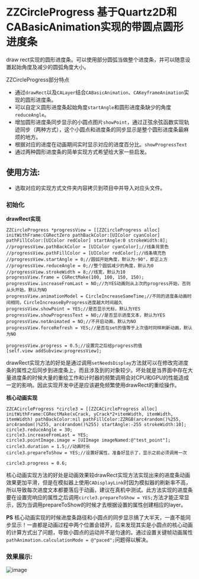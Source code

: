 # ZZCircleProgress 基于Quartz2D和CABasicAnimation实现的带圆点圆形进度条

draw rect实现的圆形进度条。可以使用部分圆弧当做整个进度条，并可以随意设置起始角度及减少的圆弧角度大小。</br>

ZZCircleProgress部分特点
* 通过`drawRect`以及`CALayer`结合`CABasicAnimation`、`CAKeyframeAnimation`实现的圆形进度条。
* 可以自定义圆形进度条起始角度`startAngle`和圆形进度条缺少的角度`reduceAngle`。
* 增加圆形进度条同步显示的小圆点图片`showPoint`，通过正弦余弦函数实现轨迹同步（两种方式），这个小圆点和进度条的同步显示是整个圆形进度条最麻烦的地方。
* 根据对应的进度在动画期间实时显示对应的进度百分比。`showProgressText`
* 通过两种圆形进度条的简单实现方式希望给大家一些启发。

## 使用方法: 
* 选取对应的实现方式文件夹内容拷贝到项目中并导入对应头文件。
        
### 初始化 

**drawRect实现**

```
ZZCircleProgress *progressView = [[ZZCircleProgress alloc] initWithFrame:CGRectZero pathBackColor:[UIColor cyanColor] pathFillColor:[UIColor redColor] startAngle:0 strokeWidth:8];
//progressView.pathBackColor = [UIColor cyanColor];//线条背景色
//progressView.pathFillColor = [UIColor redColor];//线条填充色
//progressView.startAngle = 0;//圆弧开始角度，默认为-90°，即正上方
//progressView.reduceAngle = 0;//整个圆弧减少的角度，默认为0
//progressView.strokeWidth = 8;//线宽，默认为10
progressView.frame = CGRectMake(100, 100, 150, 150);
progressView.increaseFromLast = NO;//为YES动画则从上次的progress开始，否则从头开始，默认为NO
progressView.animationModel = CircleIncreaseSameTime;//不同的进度条动画时间相同，CircleIncreaseByProgress进度越大时间越久
progressView.showPoint = YES;//是否显示光标，默认为YES
progressView.showProgressText = NO;//是否显示进度文本，默认为YES
progressView.notAnimated = NO;//不开启动画，默认为NO
progressView.forceRefresh = YES;//是否在set的值等于上次值时同样刷新动画，默认为NO

progressView.progress = 0.5;//设置完之后给progress的值
[self.view addSubview:progressView];

```

drawRect实现方法的好处是通过调用`setNeedsDisplay`方法就可以在修改完进度条的属性之后同步到进度条上，而且涉及到的对象较少。坏处就是当界面中存在大量进度条的时候大量的重绘工作和计时器的频繁调用会对CPU和GPU的性能造成一定的影响。因此实现开发中还是应该避免频繁使用drawRect的重绘操作。


**核心动画实现**

```
ZZCACircleProgress *circle3 = [[ZZCACircleProgress alloc] initWithFrame:CGRectMake(xCrack, yCrack*2+itemWidth, itemWidth, itemWidth) pathBackColor:nil pathFillColor:ZZRGB(arc4random()%255, arc4random()%255, arc4random()%255) startAngle:-255 strokeWidth:10];
circle3.reduceAngle = 30;
circle3.increaseFromLast = YES;
circle3.pointImage.image = [UIImage imageNamed:@"test_point"];
circle3.duration = 1.5;//动画时长
circle3.prepareToShow = YES;//设置好属性，准备好显示了，显示之前必须调用一次

circle3.progress = 0.6;

```
核心动画实现方法的好处是动画效果较drawRect实现方法实现出来的进度条动画效果更加平滑，但是在模拟器上使用`CADisplayLink`时因为模拟器的刷新率不高，所以导致每次进度文本都要落后于动画，建议在真机中测试。此方法实现的进度条要在设置完响应的属性之后调用`circle3.prepareToShow = YES;`方法才能正常显示，因为当调用prepareToShow的时候才去根据设置的属性创建相应的layer。

**PS**
核心动画实现的时候进度条路径和小圆点的同步显示搞了大半天，一直不能同步显示！一直都是动画过程中两个位置会错开，后来发现其实是小圆点的核心动画的计算方式出了问题，导致小圆点的运动并不是匀速的。通过设置关键帧动画属性`pathAnimation.calculationMode = @"paced";`问题得以解决。

### 效果展示:

![image](https://github.com/zhouxing5311/ZZCircleProgress/blob/master/ZZCircleProgress.gif) 


